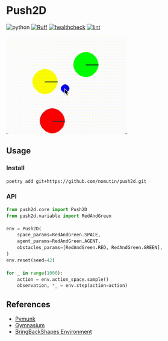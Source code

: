 # Push2D

![python](https://img.shields.io/badge/python-3.8%20|%203.9%20|%203.10-blue)
[![Ruff](https://img.shields.io/endpoint?url=https://raw.githubusercontent.com/charliermarsh/ruff/main/assets/badge/v2.json)](https://github.com/astral-sh/ruff)
[![healthcheck](https://github.com/nomutin/push2d-simulator/actions/workflows/healthcheck.yml/badge.svg)](https://github.com/nomutin/push2d-simulator/actions/workflows/healthcheck.yml)
[![lint](https://github.com/nomutin/push2d-simulator/actions/workflows/lint.yml/badge.svg)](https://github.com/nomutin/push2d-simulator/actions/workflows/lint.yml)

![demo](assets/demo.gif)

## Usage

### Install

```shell
poetry add git+https://github.com/nomutin/push2d.git
```

### API

```python
from push2d.core import Push2D
from push2d.variable import RedAndGreen

env = Push2D(
    space_params=RedAndGreen.SPACE,
    agent_params=RedAndGreen.AGENT,
    obstacles_params=[RedAndGreen.RED, RedAndGreen.GREEN],
)
env.reset(seed=42)

for _ in range(1000):
    action = env.action_space.sample()
    observation, *_ = env.step(action=action)
```

## References

- [Pymunk](http://www.pymunk.org/en/latest/)
- [Gymnasium](https://github.com/Farama-Foundation/Gymnasium)
- [BringBackShapes Environment](https://github.com/arnavkj1995/BBS)

